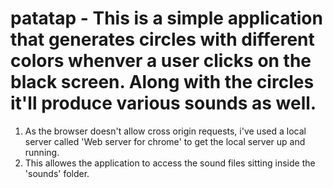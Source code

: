# patatap - This is a simple application that generates circles with different colors whenver a user clicks on the black screen. Along with the circles it'll produce various sounds as well.

1. As the browser doesn't allow cross origin requests, i've used a local server called 'Web server for chrome' to get the local server up and running.
2. This allowes the application to access the sound files sitting inside the 'sounds' folder.